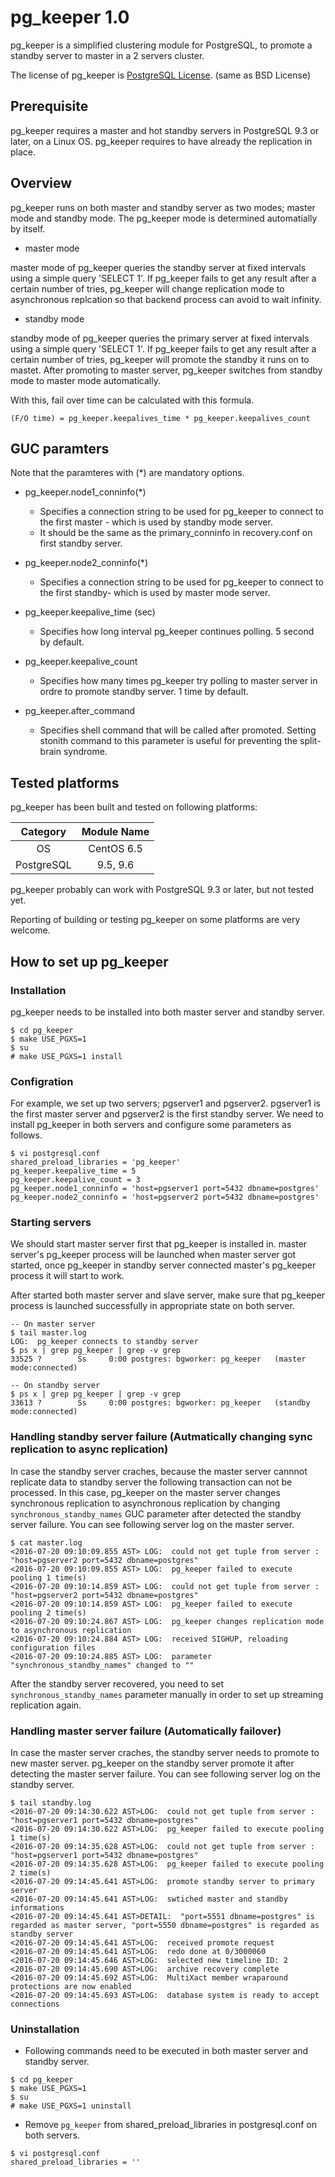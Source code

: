 pg_keeper 1.0
===========

pg_keeper is a simplified clustering module for PostgreSQL, to promote a standby server to master in a 2 servers cluster.

The license of pg_keeper is [PostgreSQL License](https://opensource.org/licenses/postgresql). (same as BSD License)

## Prerequisite
pg_keeper requires a master and hot standby servers in PostgreSQL 9.3 or later, on a Linux OS.
pg_keeper requires to have already the replication in place.

## Overview
pg_keeper runs on both master and standby server as two modes; master mode and standby mode.
The pg_keeper mode is determined automatially by itself.

- master mode

master mode of pg_keeper queries the standby server at fixed intervals using a simple query 'SELECT 1'.
If pg_keeper fails to get any result after a certain number of tries, pg_keeper will change replication mode to asynchronous replcation so that backend process can avoid to wait infinity.

- standby mode

standby mode of pg_keeper queries the primary server at fixed intervals using a simple query 'SELECT 1'.
If pg_keeper fails to get any result after a certain number of tries, pg_keeper will promote the standby it runs on to mastet.
After promoting to master server, pg_keeper switches from standby mode to master mode automatically.

With this, fail over time can be calculated with this formula.

```
(F/O time) = pg_keeper.keepalives_time * pg_keeper.keepalives_count
```

## GUC paramters
Note that the paramteres with (*) are mandatory options.

- pg_keeper.node1_conninfo(*)

  - Specifies a connection string to be used for pg_keeper to connect to the first master - which is used by standby mode server.
  - It should be the same as the primary_conninfo in recovery.conf on first standby server.

- pg_keeper.node2_conninfo(*)

  - Specifies a connection string to be used for pg_keeper to connect to the first standby- which is used by master mode server.

- pg_keeper.keepalive_time (sec)

  - Specifies how long interval pg_keeper continues polling. 5 second by default.

- pg_keeper.keepalive_count

  - Specifies how many times pg_keeper try polling to master server in ordre to promote standby server. 1 time by default.

- pg_keeper.after_command

  - Specifies shell command that will be called after promoted. Setting stonith command to this parameter is useful for preventing the split-brain syndrome.

## Tested platforms
pg_keeper has been built and tested on following platforms:

| Category | Module Name |
|:--------:|:-----------:|
|OS|CentOS 6.5|
|PostgreSQL|9.5, 9.6|

pg_keeper probably can work with PostgreSQL 9.3 or later, but not tested yet.

Reporting of building or testing pg_keeper on some platforms are very welcome.

## How to set up pg_keeper

### Installation
pg_keeper needs to be installed into both master server and standby server.

```
$ cd pg_keeper
$ make USE_PGXS=1
$ su
# make USE_PGXS=1 install
```

### Configration
For example, we set up two servers; pgserver1 and pgserver2. pgserver1 is the first master server and pgserver2 is the first standby server. We need to install pg_keeper in both servers and configure some parameters as follows.

```
$ vi postgresql.conf
shared_preload_libraries = 'pg_keeper'
pg_keeper.keepalive_time = 5
pg_keeper.keepalive_count = 3
pg_keeper.node1_conninfo = 'host=pgserver1 port=5432 dbname=postgres'
pg_keeper.node2_conninfo = 'host=pgserver2 port=5432 dbname=postgres'
```
### Starting servers
We should start master server first that pg_keeper is installed in. master server's pg_keeper process will be launched when master server got started, once pg_keeper in standby server connected master's pg_keeper process it will start to work.

After started both master server and slave server, make sure that pg_keeper process is launched successfully in appropriate state on both server.

```
-- On master server
$ tail master.log
LOG:  pg_keeper connects to standby server
$ ps x | grep pg_keeper | grep -v grep
33525 ?        Ss     0:00 postgres: bgworker: pg_keeper   (master mode:connected)
```

```
-- On standby server
$ ps x | grep pg_keeper | grep -v grep
33613 ?        Ss     0:00 postgres: bgworker: pg_keeper   (standby mode:connected)
```

### Handling standby server failure (Autmatically changing sync replication to async replication)
In case the standby server craches, because the master server cannnot replicate data to standby server the following transaction can not be processed. In this case, pg_keeper on the master server changes synchronous replication to asynchronous replication by changing `synchronous_standby_names` GUC parameter after detected the standby server failure.  You can see following server log on the master server.

```
$ cat master.log
<2016-07-20 09:10:09.855 AST> LOG:  could not get tuple from server : "host=pgserver2 port=5432 dbname=postgres"
<2016-07-20 09:10:09.855 AST> LOG:  pg_keeper failed to execute pooling 1 time(s)
<2016-07-20 09:10:14.859 AST> LOG:  could not get tuple from server : "host=pgserver2 port=5432 dbname=postgres"
<2016-07-20 09:10:14.859 AST> LOG:  pg_keeper failed to execute pooling 2 time(s)
<2016-07-20 09:10:24.867 AST> LOG:  pg_keeper changes replication mode to asynchronous replication
<2016-07-20 09:10:24.884 AST> LOG:  received SIGHUP, reloading configuration files
<2016-07-20 09:10:24.885 AST> LOG:  parameter "synchronous_standby_names" changed to ""
```

After the standby server recovered, you need to set `synchronous_standby_names` parameter manually in order to set up streaming replication again.

### Handling master server failure (Automatically failover)
In case the master server craches, the standby server needs to promote to new master server. pg_keeper on the standby server promote it after detecting the master server failure. You can see following server log on the standby server.

```
$ tail standby.log
<2016-07-20 09:14:30.622 AST>LOG:  could not get tuple from server : "host=pgserver1 port=5432 dbname=postgres"
<2016-07-20 09:14:30.622 AST>LOG:  pg_keeper failed to execute pooling 1 time(s)
<2016-07-20 09:14:35.628 AST>LOG:  could not get tuple from server : "host=pgserver1 port=5432 dbname=postgres"
<2016-07-20 09:14:35.628 AST>LOG:  pg_keeper failed to execute pooling 2 time(s)
<2016-07-20 09:14:45.641 AST>LOG:  promote standby server to primary server
<2016-07-20 09:14:45.641 AST>LOG:  swtiched master and standby informations
<2016-07-20 09:14:45.641 AST>DETAIL:  "port=5551 dbname=postgres" is regarded as master server, "port=5550 dbname=postgres" is regarded as standby server
<2016-07-20 09:14:45.641 AST>LOG:  received promote request
<2016-07-20 09:14:45.641 AST>LOG:  redo done at 0/3000060
<2016-07-20 09:14:45.646 AST>LOG:  selected new timeline ID: 2
<2016-07-20 09:14:45.690 AST>LOG:  archive recovery complete
<2016-07-20 09:14:45.692 AST>LOG:  MultiXact member wraparound protections are now enabled
<2016-07-20 09:14:45.693 AST>LOG:  database system is ready to accept connections
```

### Uninstallation
+ Following commands need to be executed in both master server and standby server.

```
$ cd pg_keeper
$ make USE_PGXS=1
$ su
# make USE_PGXS=1 uninstall
```

+ Remove `pg_keeper` from shared_preload_libraries in postgresql.conf on both servers.

```
$ vi postgresql.conf
shared_preload_libraries = ''
```
